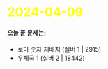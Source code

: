 # <span style="color:yellow">2024-04-09</span>

#### 오늘 푼 문제는:
- 로마 숫자 재배치 (실버 1 | 2915) 
- 우체국 1 (실버 2 | 18442)

